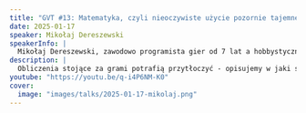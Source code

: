 ```yaml
---
title: "GVT #13: Matematyka, czyli nieoczywiste użycie pozornie tajemnej wiedzy"
date: 2025-01-17
speaker: Mikołaj Dereszewski
speakerInfo: |
  Mikołaj Dereszewski, zawodowo programista gier od 7 lat a hobbystycznie od 15, obecnie Senior Unity Developer w Yellow Dot. [LinkedIn](https://www.linkedin.com/in/mikolajdereszewski/).
description: |
  Obliczenia stojące za grami potrafią przytłoczyć - opisujemy w jaki sposób myślący kamień ma przeprowadzić symulacje fizyczne oraz ustalić kolor milionów lampek składających się na ekran gry. Jednak czy jako twórcy musimy rozumieć każdy ich aspekt? Przybliżymy sobie matematykę przydatną dla programistów oraz grafików i zamiast wyprowadzać ezoteryczne wzory, omówimy ich zastosowanie w implementacji mechanik, grafiki i efektów. Odczarujemy przytłaczające terminy jak kwaternion, iloczyn wektorowy czy interpolacja, skupiając się na możliwościach które przed nami otwierają, tych prostych i tych mniej oczywistych.
youtube: "https://youtu.be/q-i4P6NM-K0"
cover:
  image: "images/talks/2025-01-17-mikolaj.png"
---
```

